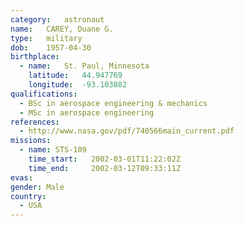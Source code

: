 ```yaml
---
category:	astronaut
name:	CAREY, Duane G.
type:	military
dob:	1957-04-30
birthplace:
  - name:	St. Paul, Minnesota
    latitude:	44.947769
    longitude:	-93.103882
qualifications:
  - BSc in aerospace engineering & mechanics
  - MSc in aerospace engineering
references:
  - http://www.nasa.gov/pdf/740566main_current.pdf
missions:
  - name: STS-109
    time_start:   2002-03-01T11:22:02Z
    time_end:     2002-03-12T09:33:11Z
evas:
gender:	Male
country:
  - USA
---
```

